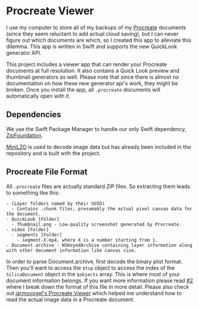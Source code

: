 # Procreate Viewer
I use my computer to store all of my backups of my [Procreate](https://procreate.art) documents (since they seem reluctant to add actual cloud saving), but
I can never figure out which documents are which, so I created this app to alleviate this dilemma. This app is written in Swift and supports the new QuickLook generator API.

This project includes a viewer app that can render your Procreate documents at full resolution. It also contains a Quick Look preview and thumbnail generators as well. Please note that since there is almost no documentation on how
these new generator api's work, they might be broken. Once you install the app, all `.procreate` documents will automatically open with it.

## Dependencies
We use the Swift Package Manager to handle our only Swift dependency, [ZipFoundation](https://github.com/weichsel/ZIPFoundation).

[MiniLZO](http://www.oberhumer.com/opensource/lzo/) is used to decode image data but has already been included in the repository and is built with the project.

## Procreate File Format
All `.procreate` files are actually standard ZIP files. So extracting them leads to something like this:
```
- (Layer folders named by their UUID)
  - Contains .chunk files, presumably the actual pixel canvas data for the document.
- QuickLook [Folder]
  - Thumbnail.png - Low-quality screenshot generated by Procreate.
- video [Folder]
  - segments [Folder]
    - segment-X.mp4, where X is a number starting from 1.
- Document.archive - NSKeyedArchive containing layer information along with other document information like canvas size.
```

In order to parse Document.archive, first decode the binary plist format. Then you'll want to access the `$top` object to access the index of the `SilicaDocument` object in the `$objects` array. This is where most of your document information belongs. If you want more information please read [#2](https://github.com/redstrate/procreate-viewer/issues/2) where I break down the format of this file in more detail. Please also check out [jarmovogel's Procreate Viewer](https://github.com/jaromvogel/ProcreateViewer) which helped me understand how to read the actual image data in a Procreate document.
